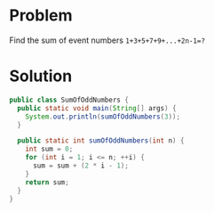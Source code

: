 # Problem

Find the sum of event numbers `1+3+5+7+9+...+2n-1=?`

# Solution

```java
public class SumOfOddNumbers {
  public static void main(String[] args) {
    System.out.println(sumOfOddNumbers(3));
  }

  public static int sumOfOddNumbers(int n) {
    int sum = 0;  
    for (int i = 1; i <= n; ++i) {  
      sum = sum + (2 * i - 1);  
    }
    return sum;
  }
}
```

